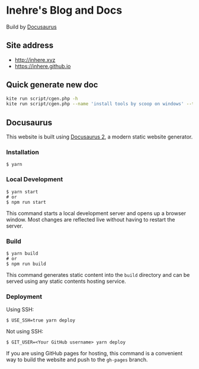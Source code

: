 # Inehre's Blog and Docs

Build by [Docusaurus](https://github.com/facebook/docusaurus)

## Site address

- http://inhere.xyz
- https://inhere.github.io

## Quick generate new doc

```bash
kite run script/cgen.php -h
kite run script/cgen.php --name 'install tools by scoop on windows' --tags tool,windows,scoop
```

## Docusaurus

This website is built using [Docusaurus 2](https://docusaurus.io/), a modern static website generator.

### Installation

```
$ yarn
```

### Local Development

```
$ yarn start
# or
$ npm run start
```

This command starts a local development server and opens up a browser window. Most changes are reflected live without having to restart the server.

### Build

```
$ yarn build
# or
$ npm run build
```

This command generates static content into the `build` directory and can be served using any static contents hosting service.

### Deployment

Using SSH:

```
$ USE_SSH=true yarn deploy
```

Not using SSH:

```
$ GIT_USER=<Your GitHub username> yarn deploy
```

If you are using GitHub pages for hosting, this command is a convenient way to build the website and push to the `gh-pages` branch.
